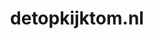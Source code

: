 ---
layout: post
title:  "detopkijktom.nl"
internal_url:  "/data/detopkijktom.nl.html"
categories: dutchgov
---